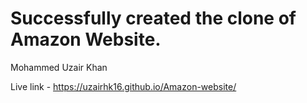 # Successfully created the clone of Amazon Website.
Mohammed Uzair Khan

Live link - https://uzairhk16.github.io/Amazon-website/